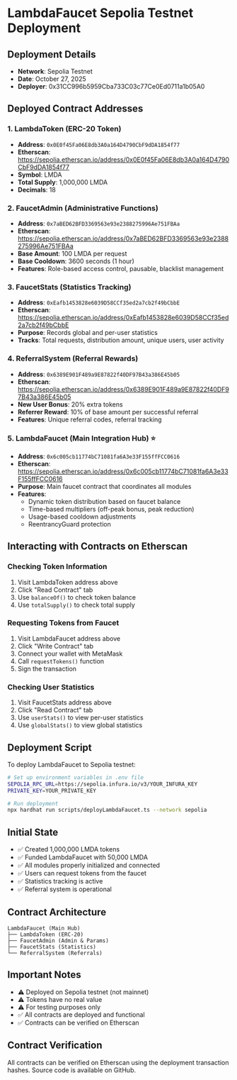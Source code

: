 # LambdaFaucet Sepolia Testnet Deployment

## Deployment Details
- **Network**: Sepolia Testnet
- **Date**: October 27, 2025
- **Deployer**: 0x31CC996b5959Cba733C03c77Ce0Ed0711a1b05A0

## Deployed Contract Addresses

### 1. LambdaToken (ERC-20 Token)
- **Address**: `0x0E0f45Fa06E8db3A0a164D4790CbF9dDA1854f77`
- **Etherscan**: https://sepolia.etherscan.io/address/0x0E0f45Fa06E8db3A0a164D4790CbF9dDA1854f77
- **Symbol**: LMDA
- **Total Supply**: 1,000,000 LMDA
- **Decimals**: 18

### 2. FaucetAdmin (Administrative Functions)
- **Address**: `0x7aBED62BFD3369563e93e2388275996Ae751FBAa`
- **Etherscan**: https://sepolia.etherscan.io/address/0x7aBED62BFD3369563e93e2388275996Ae751FBAa
- **Base Amount**: 100 LMDA per request
- **Base Cooldown**: 3600 seconds (1 hour)
- **Features**: Role-based access control, pausable, blacklist management

### 3. FaucetStats (Statistics Tracking)
- **Address**: `0xEafb1453828e6039D58CCf35ed2a7cb2f49bCbbE`
- **Etherscan**: https://sepolia.etherscan.io/address/0xEafb1453828e6039D58CCf35ed2a7cb2f49bCbbE
- **Purpose**: Records global and per-user statistics
- **Tracks**: Total requests, distribution amount, unique users, user activity

### 4. ReferralSystem (Referral Rewards)
- **Address**: `0x6389E901F489a9E87822f40DF97B43a386E45b05`
- **Etherscan**: https://sepolia.etherscan.io/address/0x6389E901F489a9E87822f40DF97B43a386E45b05
- **New User Bonus**: 20% extra tokens
- **Referrer Reward**: 10% of base amount per successful referral
- **Features**: Unique referral codes, referral tracking

### 5. LambdaFaucet (Main Integration Hub) ⭐
- **Address**: `0x6c005cb11774bC71081fa6A3e33F155ffFCC0616`
- **Etherscan**: https://sepolia.etherscan.io/address/0x6c005cb11774bC71081fa6A3e33F155ffFCC0616
- **Purpose**: Main faucet contract that coordinates all modules
- **Features**:
  - Dynamic token distribution based on faucet balance
  - Time-based multipliers (off-peak bonus, peak reduction)
  - Usage-based cooldown adjustments
  - ReentrancyGuard protection

## Interacting with Contracts on Etherscan

### Checking Token Information
1. Visit LambdaToken address above
2. Click "Read Contract" tab
3. Use `balanceOf()` to check token balance
4. Use `totalSupply()` to check total supply

### Requesting Tokens from Faucet
1. Visit LambdaFaucet address above
2. Click "Write Contract" tab
3. Connect your wallet with MetaMask
4. Call `requestTokens()` function
5. Sign the transaction

### Checking User Statistics
1. Visit FaucetStats address above
2. Click "Read Contract" tab
3. Use `userStats()` to view per-user statistics
4. Use `globalStats()` to view global statistics

## Deployment Script

To deploy LambdaFaucet to Sepolia testnet:

```bash
# Set up environment variables in .env file
SEPOLIA_RPC_URL=https://sepolia.infura.io/v3/YOUR_INFURA_KEY
PRIVATE_KEY=YOUR_PRIVATE_KEY

# Run deployment
npx hardhat run scripts/deployLambdaFaucet.ts --network sepolia
```

## Initial State

- ✅ Created 1,000,000 LMDA tokens
- ✅ Funded LambdaFaucet with 50,000 LMDA
- ✅ All modules properly initialized and connected
- ✅ Users can request tokens from the faucet
- ✅ Statistics tracking is active
- ✅ Referral system is operational

## Contract Architecture

```
LambdaFaucet (Main Hub)
├── LambdaToken (ERC-20)
├── FaucetAdmin (Admin & Params)
├── FaucetStats (Statistics)
└── ReferralSystem (Referrals)
```

## Important Notes

- ⚠️ Deployed on Sepolia testnet (not mainnet)
- ⚠️ Tokens have no real value
- ⚠️ For testing purposes only
- ✅ All contracts are deployed and functional
- ✅ Contracts can be verified on Etherscan

## Contract Verification

All contracts can be verified on Etherscan using the deployment transaction hashes. Source code is available on GitHub.
